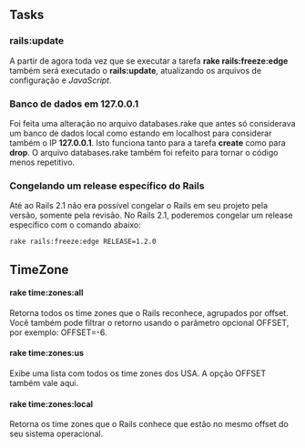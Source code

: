 ## Tasks

### rails:update

A partir de agora toda vez que se executar a tarefa **rake rails:freeze:edge** também será executado o **rails:update**, atualizando os arquivos de configuração e *JavaScript*.

### Banco de dados em 127.0.0.1

Foi feita uma alteração no arquivo databases.rake que antes só considerava um banco de dados local como estando em localhost para considerar também o IP **127.0.0.1**. Isto funciona tanto para a tarefa **create** como para **drop**. O arquivo databases.rake também foi refeito para tornar o código menos repetitivo.

### Congelando um release específico do Rails

Até ao Rails 2.1 não era possível congelar o Rails em seu projeto pela versão, somente pela revisão. No Rails 2.1, poderemos congelar um release específico com o comando abaixo:

	rake rails:freeze:edge RELEASE=1.2.0

## TimeZone

#### rake time:zones:all

Retorna todos os time zones que o Rails reconhece, agrupados por offset. Você também pode filtrar o retorno usando o parâmetro opcional OFFSET, por exemplo: OFFSET=-6.

#### rake time:zones:us

Exibe uma lista com todos os time zones dos USA. A opção OFFSET também vale aqui.

#### rake time:zones:local

Retorna os time zones que o Rails conhece que estão no mesmo offset do seu sistema operacional.
